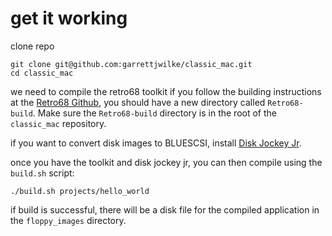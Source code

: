 # get it working

clone repo

```
git clone git@github.com:garrettjwilke/classic_mac.git
cd classic_mac
```

we need to compile the retro68 toolkit
if you follow the building instructions at the [Retro68 Github](https://github.com/autc04/Retro68), you should have a new directory called `Retro68-build`. Make sure the `Retro68-build` directory is in the root of the `classic_mac` repository.

if you want to convert disk images to BLUESCSI, install [Disk Jockey Jr](https://diskjockey.onegeekarmy.eu/djjr/).

once you have the toolkit and disk jockey jr, you can then compile using the `build.sh` script:
```
./build.sh projects/hello_world
```

if build is successful, there will be a disk file for the compiled application in the `floppy_images` directory.

